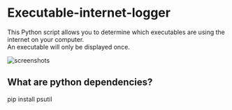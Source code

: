 # Executable-internet-logger
This Python script allows you to determine which executables are using the internet on your computer.  
An executable will only be displayed once.  
  
![screenshots](https://imgur.com/4GsRTSg)

## What are python dependencies?
pip install psutil  

